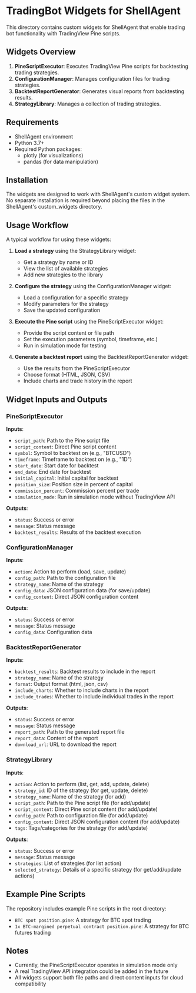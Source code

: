 # TradingBot Widgets for ShellAgent

This directory contains custom widgets for ShellAgent that enable trading bot functionality with TradingView Pine scripts.

## Widgets Overview

1. **PineScriptExecutor**: Executes TradingView Pine scripts for backtesting trading strategies.
2. **ConfigurationManager**: Manages configuration files for trading strategies.
3. **BacktestReportGenerator**: Generates visual reports from backtesting results.
4. **StrategyLibrary**: Manages a collection of trading strategies.

## Requirements

- ShellAgent environment
- Python 3.7+
- Required Python packages:
  - plotly (for visualizations)
  - pandas (for data manipulation)

## Installation

The widgets are designed to work with ShellAgent's custom widget system. No separate installation is required beyond placing the files in the ShellAgent's custom_widgets directory.

## Usage Workflow

A typical workflow for using these widgets:

1. **Load a strategy** using the StrategyLibrary widget:
   - Get a strategy by name or ID
   - View the list of available strategies
   - Add new strategies to the library

2. **Configure the strategy** using the ConfigurationManager widget:
   - Load a configuration for a specific strategy
   - Modify parameters for the strategy
   - Save the updated configuration

3. **Execute the Pine script** using the PineScriptExecutor widget:
   - Provide the script content or file path
   - Set the execution parameters (symbol, timeframe, etc.)
   - Run in simulation mode for testing

4. **Generate a backtest report** using the BacktestReportGenerator widget:
   - Use the results from the PineScriptExecutor
   - Choose format (HTML, JSON, CSV)
   - Include charts and trade history in the report

## Widget Inputs and Outputs

### PineScriptExecutor

**Inputs**:
- `script_path`: Path to the Pine script file
- `script_content`: Direct Pine script content
- `symbol`: Symbol to backtest on (e.g., "BTCUSD")
- `timeframe`: Timeframe to backtest on (e.g., "1D")
- `start_date`: Start date for backtest
- `end_date`: End date for backtest
- `initial_capital`: Initial capital for backtest
- `position_size`: Position size in percent of capital
- `commission_percent`: Commission percent per trade
- `simulation_mode`: Run in simulation mode without TradingView API

**Outputs**:
- `status`: Success or error
- `message`: Status message
- `backtest_results`: Results of the backtest execution

### ConfigurationManager

**Inputs**:
- `action`: Action to perform (load, save, update)
- `config_path`: Path to the configuration file
- `strategy_name`: Name of the strategy
- `config_data`: JSON configuration data (for save/update)
- `config_content`: Direct JSON configuration content

**Outputs**:
- `status`: Success or error
- `message`: Status message
- `config_data`: Configuration data

### BacktestReportGenerator

**Inputs**:
- `backtest_results`: Backtest results to include in the report
- `strategy_name`: Name of the strategy
- `format`: Output format (html, json, csv)
- `include_charts`: Whether to include charts in the report
- `include_trades`: Whether to include individual trades in the report

**Outputs**:
- `status`: Success or error
- `message`: Status message
- `report_path`: Path to the generated report file
- `report_data`: Content of the report
- `download_url`: URL to download the report

### StrategyLibrary

**Inputs**:
- `action`: Action to perform (list, get, add, update, delete)
- `strategy_id`: ID of the strategy (for get, update, delete)
- `strategy_name`: Name of the strategy (for add)
- `script_path`: Path to the Pine script file (for add/update)
- `script_content`: Direct Pine script content (for add/update)
- `config_path`: Path to configuration file (for add/update)
- `config_content`: Direct JSON configuration content (for add/update)
- `tags`: Tags/categories for the strategy (for add/update)

**Outputs**:
- `status`: Success or error
- `message`: Status message
- `strategies`: List of strategies (for list action)
- `selected_strategy`: Details of a specific strategy (for get/add/update actions)

## Example Pine Scripts

The repository includes example Pine scripts in the root directory:
- `BTC spot position.pine`: A strategy for BTC spot trading
- `1x BTC-margined perpetual contract position.pine`: A strategy for BTC futures trading

## Notes

- Currently, the PineScriptExecutor operates in simulation mode only
- A real TradingView API integration could be added in the future
- All widgets support both file paths and direct content inputs for cloud compatibility 